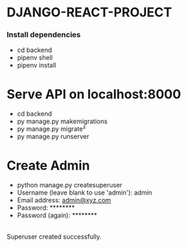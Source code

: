 # DJANGO-REACT-PROJECT
### Install dependencies
* cd backend
* pipenv shell 
* pipenv install

# Serve API on localhost:8000
* cd backend
* py manage.py makemigrations
* py manage.py migrate²
* py manage.py runserver

# Create Admin
* python manage.py createsuperuser
* Username (leave blank to use 'admin'): admin
* Email address: admin@xyz.com
* Password: ********
* Password (again): ********
<br/>
Superuser created successfully.


